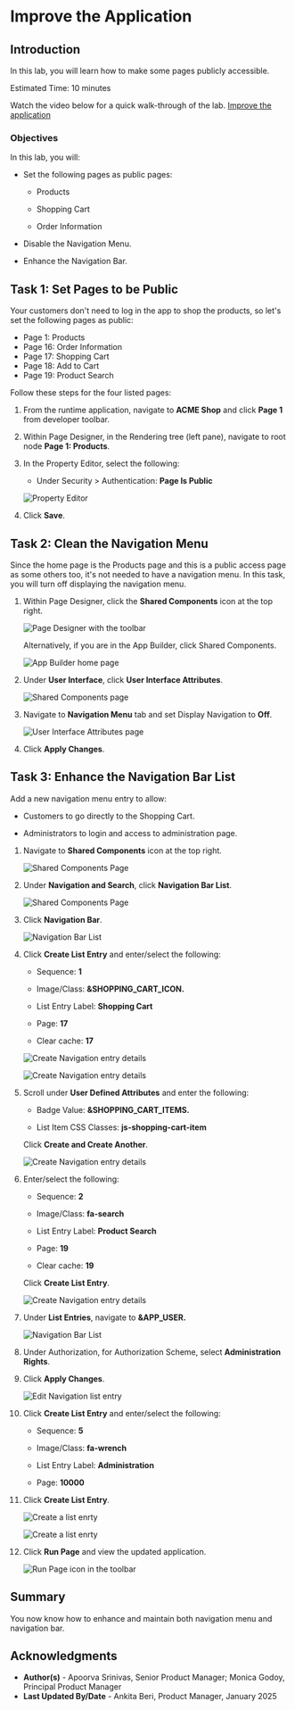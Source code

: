 # Improve the Application

## Introduction

In this lab, you will learn how to make some pages publicly accessible.

Estimated Time: 10 minutes

Watch the video below for a quick walk-through of the lab.
[Improve the application](videohub:1_g5q8c5n1)

### Objectives

In this lab, you will:

- Set the following pages as public pages:

    - Products

    - Shopping Cart

    - Order Information

- Disable the Navigation Menu.

- Enhance the Navigation Bar.

## Task 1: Set Pages to be Public

Your customers don't need to log in the app to shop the products, so let's set the following pages as public:

- Page  1: Products
- Page 16: Order Information
- Page 17: Shopping Cart
- Page 18: Add to Cart
- Page 19: Product Search

Follow these steps for the four listed pages:

1. From the runtime application, navigate to **ACME Shop** and click **Page 1** from developer toolbar.

2. Within Page Designer, in the Rendering tree (left pane), navigate to  root node **Page 1: Products**.

3. In the Property Editor, select the following:

    - Under Security > Authentication: **Page Is Public**

    ![Property Editor](./images/public-page.png " ")

4. Click **Save**.

## Task 2: Clean the Navigation Menu

Since the home page is the Products page and this is a public access page as some others too, it's not needed to have a navigation menu.
In this task, you will turn off displaying the navigation menu.

1. Within Page Designer, click the **Shared Components** icon at the top right.

    ![Page Designer with the toolbar](./images/shared-components.png " ")

   Alternatively, if you are in the App Builder, click Shared Components.

   ![App Builder home page](./images/shared-components2.png " ")

2. Under **User Interface**, click **User Interface Attributes**.

    ![Shared Components page](./images/interface-attributes-s.png " ")

3. Navigate to **Navigation Menu** tab and set Display Navigation to **Off**.

    ![User Interface Attributes page](./images/nav-menu.png " ")

4. Click **Apply Changes**.

## Task 3: Enhance the Navigation Bar List

Add a new navigation menu entry to allow:

- Customers to go directly to the Shopping Cart.

- Administrators to login and access to administration page.

1. Navigate to **Shared Components** icon at the top right.

    ![Shared Components Page](./images/shared-components3.png " ")

2. Under **Navigation and Search**, click **Navigation Bar List**.

    ![Shared Components Page](./images/navigation-bar.png " ")

3. Click **Navigation Bar**.

    ![Navigation Bar List](./images/click-nav-bar.png " ")

4. Click **Create List Entry** and enter/select the following:

    - Sequence: **1**

    - Image/Class: **&SHOPPING\_CART\_ICON.**

    - List Entry Label: **Shopping Cart**

    - Page: **17**

    - Clear cache: **17**

    ![Create Navigation entry details](./images/create-entry1.png " ")

    ![Create Navigation entry details](./images/list-entry1.png " ")

5. Scroll under **User Defined Attributes** and enter the following:

    - Badge Value:  **&SHOPPING\_CART\_ITEMS.**

    - List Item CSS Classes: **js-shopping-cart-item**

    Click **Create and Create Another**.

    ![Create Navigation entry details](./images/list-entry2.png " ")

6. Enter/select the following:

    - Sequence: **2**

    - Image/Class: **fa-search**

    - List Entry Label: **Product Search**

    - Page: **19**

    - Clear cache: **19**

    Click **Create List Entry**.

    ![Create Navigation entry details](./images/create-entry3.png " ")

7. Under **List Entries**, navigate to **&APP_USER.**

    ![Navigation Bar List](./images/edit-app-user.png " ")

8. Under Authorization, for Authorization Scheme, select **Administration Rights**.

9. Click **Apply Changes**.

    ![Edit Navigation list entry](./images/authorization.png " ")

10. Click **Create List Entry** and enter/select the following:

    - Sequence: **5**

    - Image/Class: **fa-wrench**

    - List Entry Label: **Administration**

    - Page: **10000**

11. Click **Create List Entry**.

    ![Create a list enrty](./images/new-entry1.png " ")

    ![Create a list enrty](./images/new-entry.png " ")

12. Click **Run Page** and view the updated application.

    ![Run Page icon in the toolbar](./images/final-app.png " ")

## Summary

You now know how to enhance and maintain both navigation menu and navigation bar.

## Acknowledgments

- **Author(s)** - Apoorva Srinivas, Senior Product Manager; Monica Godoy, Principal Product Manager
- **Last Updated By/Date** - Ankita Beri, Product Manager, January 2025

